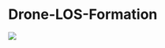 # Drone-LOS-Formation
<img src="https://img.shields.io/badge/-CoppeliaSim-4FC08D.svg?logo=next.js&style=plastic&logoColor=4FC08D">

